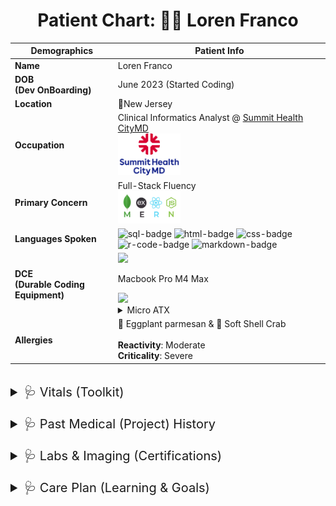 <h1 align="center">Patient Chart: 👩‍💻 Loren Franco</h1>

| Demographics                 | Patient Info                                                                                                                                                                                                                                                                                                                                                                                                                                                                            |
| ---------------------------- | --------------------------------------------------------------------------------------------------------------------------------------------------------------------------------------------------------------------------------------------------------------------------------------------------------------------------------------------------------------------------------------------------------------------------------------------------------------------------------------- |
| **Name**                     | Loren Franco                                                                                                                                                                                                                                                                                                                                                                                                                                                                            |
| **DOB <br>(Dev OnBoarding)** | June 2023 (Started Coding)                                                                                                                                                                                                                                                                                                                                                                                                                                                              |
| **Location**                 | 📍New Jersey                                                                                                                                                                                                                                                                                                                                                                                                                                                                            |
| **Occupation**               | Clinical Informatics Analyst @ <a href="https://www.summithealth.com/about-us">Summit Health CityMD</a><br><img alt="logo of summit health citymd" src="SH-CMD-logo.png" style="width: 100px;">                                                                                                                                                                                                                                                                                                                                                                                                                                    |
| **Primary Concern**          | Full-Stack Fluency<br><img alt="mern-stack-image" src="MERN-Stack.png" style="width: 100px;">                                                                                                                                                                                                                                                                                                                                                                                                                                                               |
| **Languages Spoken**         | <img alt="sql-badge" src="https://img.shields.io/badge/PostgreSQL-316192?style=for-the-badge&logo=postgresql&logoColor=white"> <img alt="html-badge" src="https://img.shields.io/badge/HTML5-E34F26?style=for-the-badge&logo=html5&logoColor=white"> <img alt="css-badge" src="https://img.shields.io/badge/CSS3-1572B6?style=for-the-badge&logo=css3&logoColor=white"> <img alt="r-code-badge" src="https://img.shields.io/badge/R-276DC3?style=for-the-badge&logo=r&logoColor=white"> <img alt="markdown-badge" src="https://img.shields.io/badge/markdown-%23000000.svg?style=for-the-badge&logo=markdown&logoColor=white"> |
| **DCE <br>(Durable Coding Equipment)**                | <img src="https://img.shields.io/badge/mac%20os-000000?style=for-the-badge&logo=apple&logoColor=white"><p>Macbook Pro M4 Max</p><img src="https://img.shields.io/badge/Windows_11-0078d4?style=for-the-badge&logo=windows-11&logoColor=white"><details><summary>Micro ATX</summary><p>GPU: RTX 3060TI Vision<br>CASE: Lian Li 011 Mini (Snow White)<br>CPU: AMD Ryzen 9 5900x<br>CPU COOLER: Corsair H100i Capellix (White)<br>MOBO: AS Rock B550m Pro4 SE<br>RAM: Corsair Vengeance RGB Pro SL 64GB (4x16GB)  (White)<br>STORAGE: Corsair MP600 PRO LPX 1TB M.2 NVMe<br>PSU: Corsair SF750 Platinum SFF</p></details>
| **Allergies**                | 🍝 Eggplant parmesan & 🦀 Soft Shell Crab <br><br> **Reactivity**: Moderate <br> **Criticality**: Severe                                                                                                                                                                                                                                                                                                                                                                                |

<br>
<details> 
<summary style="font-size: 20px;"> 🩺 Vitals (Toolkit) </summary><br>

| Vital Sign           | Value/Range                      |
| -------------------- | -------------------------------- |
| **Spreadsheets**     | <img alt="excel badge" src="https://img.shields.io/badge/Microsoft_Excel-217346?style=for-the-badge&logo=microsoft-excel&logoColor=white"> <img alt="google-data-analytics badge"  src="https://img.shields.io/badge/Google%20Analytics-E37400?style=for-the-badge&amp;logo=google%20analytics&amp;logoColor=white">|
| **IDEs/Editors**      | <img src="https://img.shields.io/badge/Visual%20Studio%20Code-0078d7.svg?style=for-the-badge&logo=visual-studio-code&logoColor=white"> <img src="https://img.shields.io/badge/RStudio-4285F4?style=for-the-badge&logo=rstudio&logoColor=white">              |
| **Data Warehousing** | <img alt="snowflake badge" src="https://img.shields.io/badge/snowflake-%2329B5E8.svg?style=for-the-badge&logo=snowflake&logoColor=white"> <img alt="google cloud badge" src="https://img.shields.io/badge/GoogleCloud-%234285F4.svg?style=for-the-badge&logo=google-cloud&logoColor=white">          |
| **Visualization**    | <img alt="tableau badge" src="https://img.shields.io/badge/Tableau-%23FFFFFF.svg?style=for-the-badge&logo=Tableau&logoColor=1C4481">                |
| **Frameworks**    |   <img src="https://img.shields.io/badge/tailwindcss-%2338B2AC.svg?style=for-the-badge&logo=tailwind-css&logoColor=white"> <img src="https://img.shields.io/badge/bootstrap-%238511FA.svg?style=for-the-badge&logo=bootstrap&logoColor=white">                |
| **Collaboration**    | <img alt="github badge" src="https://img.shields.io/badge/github-%23121011.svg?style=for-the-badge&logo=github&logoColor=white">  <img alt="notion badge" src="https://img.shields.io/badge/Notion-%23000000.svg?style=for-the-badge&logo=notion&logoColor=white"> <img alt="jira badge" src="https://img.shields.io/badge/jira-%230A0FFF.svg?style=for-the-badge&logo=jira&logoColor=white"> <img alt ="confluence-badge" src="https://img.shields.io/badge/confluence-%23172BF4.svg?style=for-the-badge&logo=confluence&logoColor=white"> |
| **Other Tools**      | <img alt="figma badge" src="https://img.shields.io/badge/figma-%23F24E1E.svg?style=for-the-badge&logo=figma&logoColor=white"> <img alt="miro badge" src="https://img.shields.io/badge/Miro-F7C922?style=for-the-badge&logo=Miro&logoColor=050036"> <img alt="photoshop badge" src="https://img.shields.io/badge/adobe%20photoshop-%2331A8FF.svg?style=for-the-badge&logo=adobe%20photoshop&logoColor=white"> <img alt="canva badge" src="https://img.shields.io/badge/Canva-%2300C4CC.svg?style=for-the-badge&logo=Canva&logoColor=white">   |

</details>
<br>
<details> 
<summary style="font-size: 20px;">
🩺 Past Medical (Project) History</summary><br>
📊 Healthcare Analytics Dashboard for Google Fiber Capstone Project<br><a href="https://www.linkedin.com/in/loren-franco/details/certifications/277342974/multiple-media-viewer?profileId=ACoAAB_zXPYBXF7YpXzKKkZGqTaeGng7MqNC0Rc&treasuryMediaId=1714090092930&type=DOCUMENT&lipi=urn%3Ali%3Apage%3Ad_flagship3_profile_view_base_certifications_details%3BhNe5gweZR4qen3Ae5SR%2FAg%3D%3D">Executive Summary</a>,  
<a href="https://public.tableau.com/views/GoogleBICapstone_GoogleFiber/RepeatCallsDashboard?:language=en-US&:sid=&:redirect=auth&:display_count=n&:origin=viz_share_link">Tableau Dashboard</a><br>
<br>🖥️ <a href="https://lorenfranco.github.io">Personal Portfolio Website </a> – Full-stack build in progress  
</details>
<br>
<details> 
<summary style="font-size: 20px;">
🩺 Labs & Imaging (Certifications)
</summary><br>
<img alt="codecademy badge"  src="https://img.shields.io/badge/Codecademy-FFF0E5?style=for-the-badge&logo=codecademy&logoColor=1F243A">
<br><a alt="certificate link" src="https://www.codecademy.com/profiles/lor06/certificates/5cafb2d937090210d7df3652">Analyze Data with SQL Certificate</a>
<br><br>
<img alt="coursera badge" src="https://img.shields.io/badge/Coursera-%230056D2.svg?style=for-the-badge&logo=Coursera&logoColor=white"><br> <a alt="certificate link"src="https://www.credly.com/badges/32d5fc90-2a25-41fb-84df-bdfd196241a8/linked_in_profile">Google Business Intelligence Certificate</a>
<br>
<a src="https://www.credly.com/badges/dcc51ad0-2e37-4819-93c7-ab8bba664991/public_url">Google Data Analytics Certificate</a>
</details>

<br>
<details><summary style="font-size: 20px;">
🩺 Care Plan (Learning & Goals) </summary>
- 🚀 End of 2025: Graduate from Codecademy's Full Stack Developer Bootcamp<br>
- 📚 Personal Project: Finalize build on a Staff-Facing, Patient Check-In Website 
</details>
